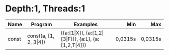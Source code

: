# Depth:1, Threads:1
Name | Program | Examples | Min | Max
--- | --- | --- | ---: | ---:
const | const(a, [1, 2, 3\|4]) | {{a:[1\|X]}, {a:[1,2\|[3\|F]]}, {a:L}, {a:[1,2,T\|4]}} | 0,0315s | 0,0315s
